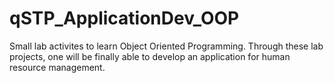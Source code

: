 # qSTP_ApplicationDev_OOP
Small lab activites to learn Object Oriented Programming. Through these lab projects, one will be finally able to develop an application for human resource management.
